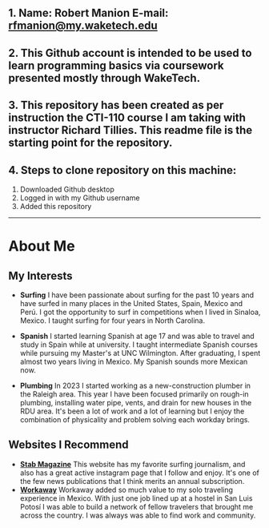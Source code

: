## 1. Name: Robert Manion E-mail: rfmanion@my.waketech.edu
## 2. This Github account is intended to be used to learn programming basics via coursework presented mostly through WakeTech. 
## 3. This repository has been created as per instruction the CTI-110 course I am taking with instructor Richard Tillies. This readme file is the starting point for the repository.
## 4. Steps to clone repository on this machine:
1. Downloaded Github desktop
2. Logged in with my Github username
3. Added this repository
-------------------------------
# About Me
## My Interests
* **Surfing** 
 I have been passionate about surfing for the past 10 years and have surfed in many places in the United States, Spain, Mexico and Perú. I got the opportunity to surf in competitions when I lived in Sinaloa, Mexico. I taught surfing for four years in North Carolina. 

 * **Spanish**
  I started learning Spanish at age 17 and was able to travel and study in Spain while at university. I taught intermediate Spanish courses while pursuing my Master's at UNC Wilmington. After graduating, I spent almost two years living in Mexico. My Spanish sounds more Mexican now. 

  * **Plumbing** 
   In 2023 I started working as a new-construction plumber in the Raleigh area. This year I have been focused primarily on rough-in plumbing, installing water pipe, vents, and drain for new houses in the RDU area. It's been a lot of work and a lot of learning but I enjoy the combination of physicality and problem solving each workday brings. 

## Websites I Recommend
* [**Stab Magazine**](https://stabmag.com)
 This website has my favorite surfing journalism, and also has a great active instagram page that I follow and enjoy. It's one of the few news publications that I think merits an annual subscription. 
 * [**Workaway**](https://www.workaway.info)
  Workaway added so much value to my solo traveling experience in Mexico. With just one job lined up at a hostel in San Luis Potosí I was able to build a network of fellow travelers that brought me across the country. I was always was able to find work and community. 

